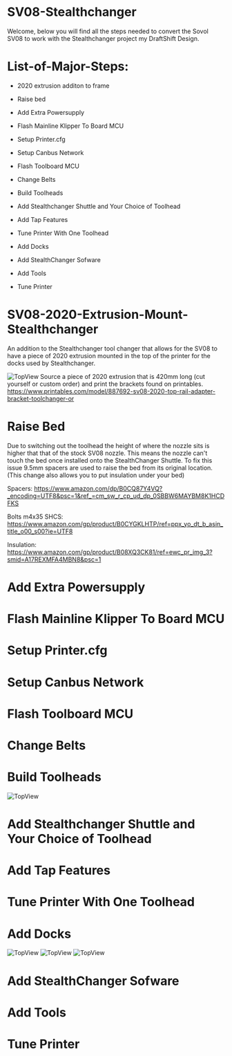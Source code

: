 # SV08-Stealthchanger
Welcome, below you will find all the steps needed to convert the Sovol SV08 to work with the Stealthchanger project my DraftShift Design.

# List-of-Major-Steps:
- 2020 extrusion additon to frame
* Raise bed
+ Add Extra Powersupply
- Flash Mainline Klipper To Board MCU
* Setup Printer.cfg
+ Setup Canbus Network
- Flash Toolboard MCU
* Change Belts
+ Build Toolheads
- Add Stealthchanger Shuttle and Your Choice of Toolhead
* Add Tap Features
+ Tune Printer With One Toolhead
- Add Docks
* Add StealthChanger Sofware
+ Add Tools
- Tune Printer

# SV08-2020-Extrusion-Mount-Stealthchanger
An addition to the Stealthchanger tool changer that allows for the SV08 to have a piece of 2020 extrusion mounted in the top of the printer for the docks used by Stealthchanger.

![TopView](https://github.com/game8078/SV08-2020-Extrusion-Mount-Stealthchanger-/blob/main/photos/TopdownView%231.PNG)
Source a piece of 2020 extrusion that is 420mm long (cut yourself or custom order) and print the brackets found on printables. https://www.printables.com/model/887692-sv08-2020-top-rail-adapter-bracket-toolchanger-or  

# Raise Bed
Due to switching out the toolhead the height of where the nozzle sits is higher that that of the stock SV08 nozzle. This means the nozzle can't touch the bed once installed onto the StealthChanger Shuttle. To fix this issue 9.5mm spacers are used to raise the bed from its original location. (This change also allows you to put insulation under your bed)

Spacers: https://www.amazon.com/dp/B0CQ87Y4VQ?_encoding=UTF8&psc=1&ref_=cm_sw_r_cp_ud_dp_0SBBW6MAYBM8K1HCDFKS 

Bolts m4x35 SHCS: https://www.amazon.com/gp/product/B0CYGKLHTP/ref=ppx_yo_dt_b_asin_title_o00_s00?ie=UTF8 

Insulation: https://www.amazon.com/gp/product/B08XQ3CK81/ref=ewc_pr_img_3?smid=A17REXMFA4MBN8&psc=1 

# Add Extra Powersupply
# Flash Mainline Klipper To Board MCU
# Setup Printer.cfg
# Setup Canbus Network
# Flash Toolboard MCU
# Change Belts
# Build Toolheads
![TopView](https://github.com/game8078/SV08-2020-Extrusion-Mount-Stealthchanger-/blob/main/photos/Hummingbird%20Extruder.jpg)
# Add Stealthchanger Shuttle and Your Choice of Toolhead
# Add Tap Features
# Tune Printer With One Toolhead
# Add Docks
![TopView](https://github.com/game8078/SV08-2020-Extrusion-Mount-Stealthchanger-/blob/main/photos/Modular%20Docks%20on%202020%20Extrusion.jpg)
![TopView](https://github.com/game8078/SV08-2020-Extrusion-Mount-Stealthchanger-/blob/main/photos/Front%20Modular%20Docks%20with%20Tools.jpg)
![TopView](https://github.com/game8078/SV08-2020-Extrusion-Mount-Stealthchanger-/blob/main/photos/Modular%20Docks%20With%20Tools.jpg)
# Add StealthChanger Sofware
# Add Tools
# Tune Printer
